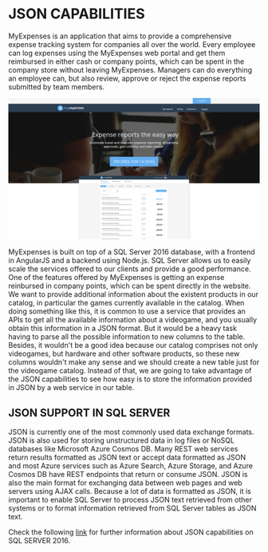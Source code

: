 <page title="Intro"/>

JSON CAPABILITIES
====

MyExpenses is an application that aims to provide a comprehensive expense tracking system for companies all over the world. Every employee can log expenses using the MyExpenses web portal and get them reimbursed in either cash or company points, which can be spent in the company store without leaving MyExpenses. Managers can do everything an employee can, but also review, approve or reject the expense reports submitted by team members. 

![](img/0.png)

MyExpenses is built on top of a SQL Server 2016 database, with a frontend in AngularJS and a backend using Node.js. SQL Server allows us to easily scale the services offered to our clients and provide a good performance. One of the features offered by MyExpenses is getting an expense reinbursed in company points, which can be spent directly in the website. We want to provide additional information about the existent products in our catalog, in particular the games currently available in the catalog. When doing something like this, it is common to use a service that provides an APIs to get all the available information about a videogame, and you usually obtain this information in a JSON format. But it would be a heavy task having to parse all the possible information to new columns to the table. Besides, it wouldn't be a good idea because our catalog comprises not only videogames, but hardware and other software products, so these new columns wouldn't make any sense and we should create a new table just for the videogame catalog. Instead of that, we are going to take advantage of the JSON capabilities to see how easy is to store the information provided in JSON by a web service in our table. 

JSON SUPPORT IN SQL SERVER
------------------
JSON is currently one of the most commonly used data exchange formats. JSON is also used for storing unstructured data in log files or NoSQL databases like Microsoft Azure Cosmos DB. Many REST web services return results formatted as JSON text or accept data formatted as JSON and most Azure services such as Azure Search, Azure Storage, and Azure Cosmos DB have REST endpoints that return or consume JSON. JSON is also the main format for exchanging data between web pages and web servers using AJAX calls. Because a lot of data is formatted as JSON, it is important to enable SQL Server to process JSON text retrieved from other systems or to format information retrieved from SQL Server tables as JSON text.
 
Check the following [link](https://msdn.microsoft.com/en-us/library/dn921897.aspx) for further information about JSON capabilities on SQL SERVER 2016.